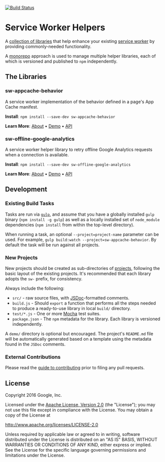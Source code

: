 <!-- To make changes, edit templates/README.hbs, not README.md! -->
[![Build Status][travis-image]][travis-url]

# Service Worker Helpers

A [collection of libraries](#the-libraries) that help enhance your existing
[service worker](http://www.html5rocks.com/en/tutorials/service-worker/introduction/)
by providing commonly-needed functionality.

A [monorepo](https://github.com/babel/babel/blob/master/doc/design/monorepo.md)
approach is used to manage multiple helper libraries, each of which is versioned
and published to `npm` independently.

## The Libraries
### sw-appcache-behavior
A service worker implementation of the behavior defined in a page&#x27;s App Cache manifest.

**Install**: `npm install --save-dev sw-appcache-behavior`

**Learn More**: [About](projects/sw-appcache-behavior) •
                [Demo](projects/sw-appcache-behavior#demo) •
                [API](projects/sw-appcache-behavior#api)

### sw-offline-google-analytics
A service worker helper library to retry offline Google Analytics requests when a connection is available.

**Install**: `npm install --save-dev sw-offline-google-analytics`

**Learn More**: [About](projects/sw-offline-google-analytics) •
                [Demo](projects/sw-offline-google-analytics#demo) •
                [API](projects/sw-offline-google-analytics#api)


## Development

### Existing Build Tasks

Tasks are run via [`gulp`](http://gulpjs.com/), and assume that you have a
globally installed `gulp` binary (`npm install -g gulp`) as well as
a locally installed set of `node_module` dependencies (`npm install` from within
the top-level directory).

When running a task, an optional `--project=project-name` parameter can be used.
For example, `gulp build:watch --project=sw-appcache-behavior`.
By default the task will be run against all projects.

### New Projects

New projects should be created as sub-directories of [projects](projects/),
following the basic layout of the existing projects. It's recommended that each
library adopts the `sw-` prefix, for consistency.

Always include the following:

- `src/` - raw source files, with [JSDoc](http://usejsdoc.org/)-formatted
comments.
- `build.js` - Should `export` a function that performs all the steps needed to
produce a ready-to-use library in local `build/` directory.
- `test/*.js` - One or more [Mocha](https://mochajs.org/) test suites.
- `package.json` - The `npm` metadata for the library. Each library is
versioned independently.

A `demo/` directory is optional but encouraged. The project's `README.md` file
will be automatically generated based on a template using the metadata found in
the `JSDoc` comments.

### External Contributions

Please read the [guide to contributing](CONTRIBUTING.md) prior to filing any
pull requests.

## License

Copyright 2016 Google, Inc.

Licensed under the [Apache License, Version 2.0](LICENSE) (the "License");
you may not use this file except in compliance with the License. You may
obtain a copy of the License at

  http://www.apache.org/licenses/LICENSE-2.0

Unless required by applicable law or agreed to in writing, software
distributed under the License is distributed on an "AS IS" BASIS,
WITHOUT WARRANTIES OR CONDITIONS OF ANY KIND, either express or implied.
See the License for the specific language governing permissions and
limitations under the License.

[npm-url]: https://npmjs.org/package/sw-helpers
[npm-image]: https://badge.fury.io/js/sw-helpers.svg
[travis-url]: https://travis-ci.org/GoogleChrome/sw-helpers
[travis-image]: https://travis-ci.org/GoogleChrome/sw-helpers.svg?branch=master
